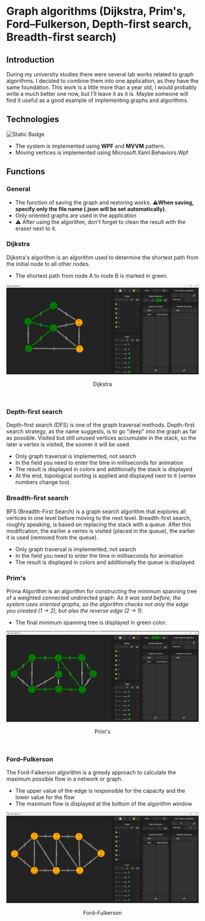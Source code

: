 # Graph algorithms (Dijkstra, Prim's, Ford–Fulkerson, Depth-first search, Breadth-first search)

## Introduction
During my university studies there were several lab works related to graph algorithms. I decided to combine them into one application, as they have the same foundation.
This work is a little more than a year old, I would probably write a much better one now, but I'll leave it as it is. Maybe someone will find it useful as a good example of implementing graphs and algorithms.

## Technologies
![Static Badge](https://img.shields.io/badge/WPF-badge?style=for-the-badge&logo=WPF&color=%23292929)

- The system is implemented using **WPF** and **MVVM** pattern.
- Moving vertices is implemented using Microsoft.Xaml.Behaviors.Wpf


## Functions

### General
- The function of saving the graph and restoring works. ⚠️**When saving, specify only the file name (.json will be set automatically)**.
- Only oriented graphs are used in the application
- ⚠️ After using the algorithm, don't forget to clean the result with the eraser next to it.
### Dijkstra
Dijkstra's algorithm is an algorithm used to determine the shortest path from the initial node to all other nodes. 
- The shortest path from node A to node B is marked in green.
<div align="center">
  <img src="/Screenshots/Dijkstra.png"/>
  <p>Dijkstra</p>
  <br/>
</div>

### Depth-first search
Depth-first search (DFS) is one of the graph traversal methods. Depth-first search strategy, as the name suggests, is to go "deep" into the graph as far as possible. Visited but still unused vertices accumulate in the stack, so the later a vertex is visited, the sooner it will be used. 
- Only graph traversal is implemented, not search
- In the field you need to enter the time in milliseconds for animation
- The result is displayed in colors and additionally the stack is displayed
- At the end, topological sorting is applied and displayed next to it (vertex numbers change too).

### Breadth-first search
BFS (Breadth-First Search) is a graph search algorithm that explores all vertices in one level before moving to the next level. Breadth-first search, roughly speaking, is based on replacing the stack with a queue. After this modification, the earlier a vertex is visited (placed in the queue), the earlier it is used (removed from the queue).
- Only graph traversal is implemented, not search
- In the field you need to enter the time in milliseconds for animation
- The result is displayed in colors and additionally the queue is displayed
  
### Prim's
Prima Algorithm is an algorithm for constructing the minimum spanning tree of a weighted connected undirected graph.
*As it was said before, the system uses oriented graphs, so the algorithm checks not only the edge you created (1 -> 2), but also the reverse edge (2 -> 1)*.
- The final minimum spanning tree is displayed in green color.
<div align="center">
  <img src="/Screenshots/Prima.png"/>
  <p>Prim's</p>
  <br/>
</div>

### Ford–Fulkerson
The Ford-Falkerson algorithm is a greedy approach to calculate the maximum possible flow in a network or graph.
- The upper value of the edge is responsible for the capacity and the lower value for the flow
- The maximum flow is displayed at the bottom of the algorithm window
<div align="center">
  <img src="/Screenshots/Ford.png"/>
  <p>Ford–Fulkerson</p>
  <br/>
</div>

